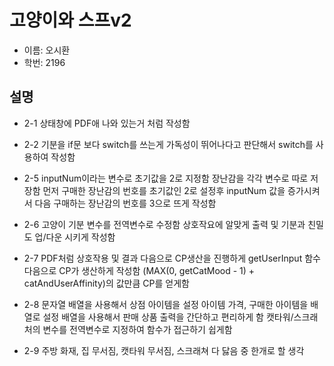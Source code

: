# 고양이와 스프v2

- 이름: 오시환
- 학번: 2196

## 설명

- 2-1
상태창에 PDF애 나와 있는거 처럼 작성함

- 2-2
기분을 if문 보다 switch를 쓰는게 가독성이 뛰어나다고 판단해서 switch를 사용하여 작성함

- 2-5
inputNum이라는 변수로 초기값을 2로 지정함
장난감을 각각 변수로 따로 저장함
먼저 구매한 장난감의 번호를 초기값인 2로 설정후 inputNum 값을 증가시켜서 다음 구매하는
장난감의 번호를 3으로 뜨게 작성함

- 2-6
고양이 기분 변수를 전역변수로 수정함
상호작요에 알맞게 출력 및 기분과 친밀도 업/다운 시키게 작성함

- 2-7
PDF처럼 상호작용 및 결과 다음으로 CP생산을 진행하게 getUserInput 함수 다음으로 CP가 생산하게 작성함
(MAX(0, getCatMood - 1) + catAndUserAffinity)의 값만큼 CP를 얻게함

- 2-8
문자열 배열을 사용해서 상점 아이템을 설정
아이템 가격, 구매한 아이템을 배열로 설정
배열을 사용해서 판매 상품 출력을 간단하고 편리하게 함
캣타워/스크래처의 변수를 전역변수로 지정하여 함수가 접근하기 쉽게함

- 2-9
주방 화재, 집 무서짐, 캣타워 무서짐, 스크래쳐 다 닳음 중 한개로 할 생각